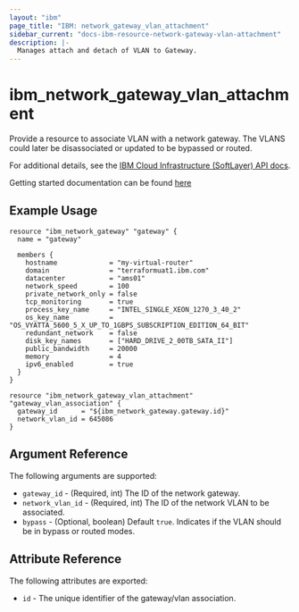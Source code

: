 ```yaml
---
layout: "ibm"
page_title: "IBM: network_gateway_vlan_attachment"
sidebar_current: "docs-ibm-resource-network-gateway-vlan-attachment"
description: |-
  Manages attach and detach of VLAN to Gateway.
---
```


# ibm\_network_gateway_vlan_attachment

Provide a resource to associate VLAN with a network gateway. The VLANS could later be disassociated or updated to be bypassed or
routed.

For additional details, see the [IBM Cloud Infrastructure (SoftLayer) API docs](http://sldn.softlayer.com/reference/services/SoftLayer_Network_Gateway_Vlan).

Getting started documentation can be found [here](https://console.bluemix.net/docs/infrastructure/virtual-router-appliance/getting-started.html#getting-started)

## Example Usage

```hcl
resource "ibm_network_gateway" "gateway" {
  name = "gateway"

  members {
    hostname             = "my-virtual-router"
    domain               = "terraformuat1.ibm.com"
    datacenter           = "ams01"
    network_speed        = 100
    private_network_only = false
    tcp_monitoring       = true
    process_key_name     = "INTEL_SINGLE_XEON_1270_3_40_2"
    os_key_name          = "OS_VYATTA_5600_5_X_UP_TO_1GBPS_SUBSCRIPTION_EDITION_64_BIT"
    redundant_network    = false
    disk_key_names       = ["HARD_DRIVE_2_00TB_SATA_II"]
    public_bandwidth     = 20000
    memory               = 4
    ipv6_enabled         = true
  }
}

resource "ibm_network_gateway_vlan_attachment" "gateway_vlan_association" {
  gateway_id      = "${ibm_network_gateway.gateway.id}"
  network_vlan_id = 645086
}

```

## Argument Reference

The following arguments are supported:

* `gateway_id` - (Required, int) The ID of the network gateway.
* `network_vlan_id` - (Required, int) The ID of the network VLAN to be associated.
* `bypass` - (Optional, boolean) Default `true`. Indicates if the VLAN should be in bypass or routed modes.


## Attribute Reference

The following attributes are exported:

* `id` - The unique identifier of the gateway/vlan association.